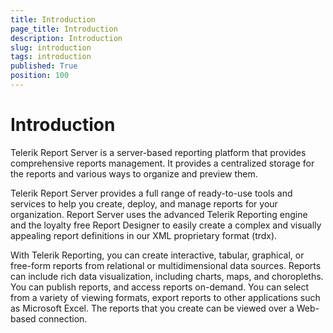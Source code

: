 ```yaml
---
title: Introduction
page_title: Introduction
description: Introduction
slug: introduction
tags: introduction
published: True
position: 100
---
```


# Introduction


Telerik Report Server is a server-based reporting platform that provides comprehensive reports management. It provides a centralized storage for the reports and various ways to organize and preview them.

Telerik Report Server provides a full range of ready-to-use tools and services to help you create, deploy, and manage reports for your organization. Report Server uses the advanced Telerik Reporting engine and the loyalty free Report Designer to easily create a complex and visually appealing report definitions in our XML proprietary format (trdx).

With Telerik Reporting, you can create interactive, tabular, graphical, or free-form reports from relational or multidimensional data sources. Reports can include rich data visualization, including charts, maps, and choropleths. You can publish reports, and access reports on-demand. You can select from a variety of viewing formats, export reports to other applications such as Microsoft Excel. The reports that you create can be viewed over a Web-based connection.
